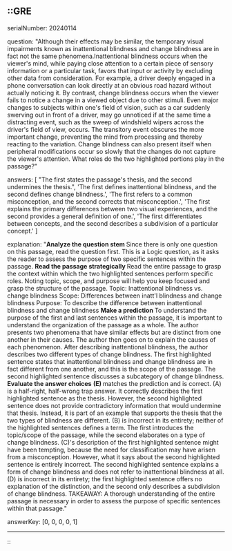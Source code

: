 ::GRE
---

serialNumber: 20240114

question: "Although their effects may be similar, the temporary visual impairments known as inattentional blindness and change blindness are in fact not the same phenomena.Inattentional blindness occurs when the viewer's mind, while paying close attention to a certain piece of sensory information or a particular task, favors that input or activity by excluding other data from consideration. For example, a driver deeply engaged in a phone conversation can look directly at an obvious road hazard without actually noticing it. By contrast, change blindness occurs when the viewer fails to notice a change in a viewed object due to other stimuli. Even major changes to subjects within one's field of vision, such as a car suddenly swerving out in front of a driver, may go unnoticed if at the same time a distracting event, such as the sweep of windshield wipers across the driver's field of view, occurs. The transitory event obscures the more important change, preventing the mind from processing and thereby reacting to the variation. Change blindness can also present itself when peripheral modifications occur so slowly that the changes do not capture the viewer's attention. What roles do the two highlighted portions play in the passage?"

answers: [
  "The first states the passage's thesis, and the second undermines the thesis.",
  'The first defines inattentional blindness, and the second defines change blindness.',
  'The first refers to a common misconception, and the second corrects that misconception.',
  'The first explains the primary differences between two visual experiences, and the second provides a general definition of one.',
  'The first differentiates between concepts, and the second describes a subdivision of a particular concept.'
]

explanation: "<strong>Analyze the question stem </strong> Since there is only one question on this passage, read the question first. This is a Logic question, as it asks the reader to assess the purpose of two specific sentences within the passage. <strong>Read the passage strategically </strong> Read the entire passage to grasp the context within which the two highlighted sentences perform specific roles. Noting topic, scope, and purpose will help you keep focused and grasp the structure of the passage. Topic: Inattentional blindness vs. change blindness Scope: Differences between inatt'l blindness and change blindness Purpose: To describe the difference between inattentional blindness and change blindness <strong>Make a prediction </strong> To understand the purpose of the first and last sentences within the passage, it is important to understand the organization of the passage as a whole. The author presents two phenomena that have similar effects but are distinct from one another in their causes. The author then goes on to explain the causes of each phenomenon. After describing inattentional blindness, the author describes two different types of change blindness. The first highlighted sentence states that inattentional blindness and change blindness are in fact different from one another, and this is the scope of the passage. The second highlighted sentence discusses a subcategory of change blindness. <strong>Evaluate the answer choices</strong> <strong>(E) </strong>matches the prediction and is correct. (A) is a half-right, half-wrong trap answer. It correctly describes the first highlighted sentence as the thesis. However, the second highlighted sentence does not provide contradictory information that would undermine that thesis. Instead, it is part of an example that supports the thesis that the two types of blindness are different. (B) is incorrect in its entirety; neither of the highlighted sentences defines a term. The first introduces the topic/scope of the passage, while the second elaborates on a type of change blindness. (C)'s description of the first highlighted sentence might have been tempting, because the need for classification may have arisen from a misconception. However, what it says about the second highlighted sentence is entirely incorrect. The second highlighted sentence explains a form of change blindness and does not refer to inattentional blindness at all. (D) is incorrect in its entirety; the first highlighted sentence offers no explanation of the distinction, and the second only describes a subdivision of change blindness. TAKEAWAY: A thorough understanding of the entire passage is necessary in order to assess the purpose of specific sentences within that passage."

answerKey: [0, 0, 0, 0, 1]

---
::
